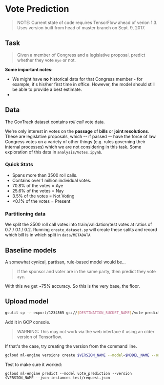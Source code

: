 # Vote Prediction

> NOTE: Current state of code requires TensorFlow ahead of verion 1.3. Uses version built from head of master branch on Sept. 9, 2017.

## Task

> Given a member of Congress and a legislative proposal, predict whether they vote `Aye` or not.

**Some important notes:**

* We might have **no** historical data for that Congress member - for example, it's his/her first time in office. However, the model should still be able to provide a best estimate. 
* 

## Data

The GovTrack dataset contains *roll call* vote data.

We're only interest in votes on the **passage** of **bills** or **joint resolutions**. These are legislative proposals, which -- if passed -- have the force of law. Congress votes on a variety of other things (e.g. rules governing their internal processes) which we are not considering in this task.
Some exploration of this data in `analysis/Votes.ipynb`.

### Quick Stats ###

* Spans more than 3500 roll calls.
* Contains over 1 million individual votes.
* 70.8% of the votes = Aye
* 25.6% of the votes = Nay
* 3.5% of the votes = Not Voting
* <0.1% of the votes = Present


### Partitioning data

We split the 3500 roll call votes into train/validation/test votes at ratios of 0.7 / 0.1 / 0.2.
Running `create_dataset.py` will create these splits and record which bill is in which split in `data/METADATA`


## Baseline models

A somewhat cynical, partisan, rule-based model would be...

> If the sponsor and voter are in the same party, then predict they vote `aye`.

With this we get ~75% accuracy. So this is the very base, the floor.

## Upload model

```bash
gsutil cp -r export/1234565 gs://[DESTINATION_BUCKET_NAME]/vote-prediction-naive/$VERSION_NAME
```

Add it in GCP console.

> WARNING: This may not work via the web interface if using an older version of Tensorflow.

If that's the case, try creating the version from the command line.

```bash
gcloud ml-engine versions create $VERSION_NAME --model=$MODEL_NAME --origin=gs://$DESTINATION_BUCKET_NAME/vote-prediction-naive/$VERSION_NAME --runtime-version=1.2
```

Test to make sure it worked:

```
gcloud ml-engine predict --model vote_prediction --version $VERSION_NAME --json-instances test/request.json
```
